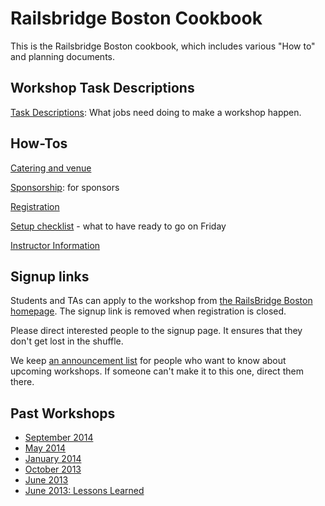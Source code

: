 # Railsbridge Boston Cookbook

This is the Railsbridge Boston cookbook, which includes various "How to" and
planning documents.

## Workshop Task Descriptions

[Task Descriptions](./Task-Descriptions.md): What jobs need doing to make a workshop happen.

## How-Tos

[Catering and venue](./How-To:-Catering-And-Venue.md)

[Sponsorship](./Sponsorship.md): for sponsors

[Registration](./Registration-How-To.md)

[Setup checklist](./Setup-checklist.md) - what to have ready to go on Friday

[Instructor Information](./Instructor-Information.md)

## Signup links

Students and TAs can apply to the workshop from [the RailsBridge Boston
homepage](http://www.railsbridgeboston.org/). The signup link is removed when
registration is closed.

Please direct interested people to the signup page. It ensures that they don't
get lost in the shuffle.

We keep [an announcement list][list] for people who want to know about upcoming
workshops. If someone can't make it to this one, direct them there.

[list]: http://railsbridgeboston.us6.list-manage.com/subscribe?u=1b4272afae4569dec6efb74bb&id=1ec91857a1

## Past Workshops

* [September 2014](./past-workshops/coordinating-2014-september.md)
* [May 2014](./past-workshops/coordinating-2014-may.md)
* [January 2014](./past-workshops/coordinating-2014-january.md)
* [October 2013](./past-workshops/coordinating-2013-october.md)
* [June 2013](./past-workshops/coordinating-2013-june.md)
* [June 2013: Lessons Learned](./past-workshops/lessons-learned-2013-june.md)
